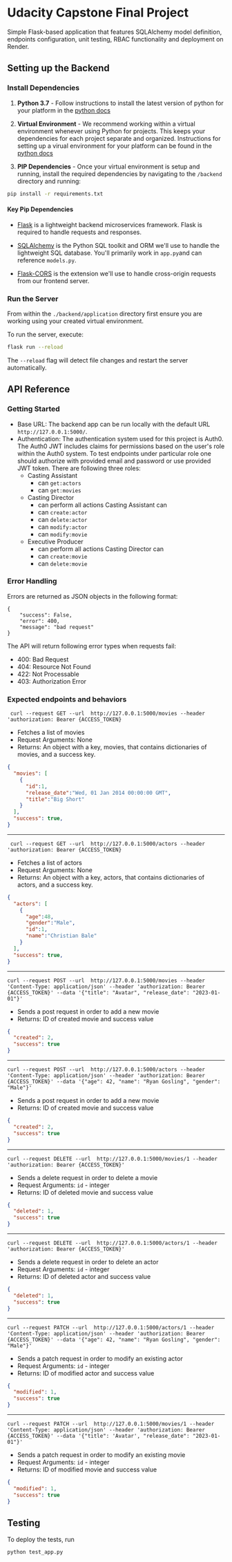 # Udacity Capstone Final Project
Simple Flask-based application that features SQLAlchemy model definition, endpoints configuration, unit testing, RBAC functionality and deployment on Render.

## Setting up the Backend

### Install Dependencies

1. **Python 3.7** - Follow instructions to install the latest version of python for your platform in the [python docs](https://docs.python.org/3/using/unix.html#getting-and-installing-the-latest-version-of-python)

2. **Virtual Environment** - We recommend working within a virtual environment whenever using Python for projects. This keeps your dependencies for each project separate and organized. Instructions for setting up a virual environment for your platform can be found in the [python docs](https://packaging.python.org/guides/installing-using-pip-and-virtual-environments/)

3. **PIP Dependencies** - Once your virtual environment is setup and running, install the required dependencies by navigating to the `/backend` directory and running:

```bash
pip install -r requirements.txt
```

#### Key Pip Dependencies

- [Flask](http://flask.pocoo.org/) is a lightweight backend microservices framework. Flask is required to handle requests and responses.

- [SQLAlchemy](https://www.sqlalchemy.org/) is the Python SQL toolkit and ORM we'll use to handle the lightweight SQL database. You'll primarily work in `app.py`and can reference `models.py`.

- [Flask-CORS](https://flask-cors.readthedocs.io/en/latest/#) is the extension we'll use to handle cross-origin requests from our frontend server.

### Run the Server

From within the `./backend/application` directory first ensure you are working using your created virtual environment.

To run the server, execute:

```bash
flask run --reload
```

The `--reload` flag will detect file changes and restart the server automatically.

## API Reference

### Getting Started
- Base URL: The backend app can be run locally with the default URL `http://127.0.0.1:5000/`. 
- Authentication: The authentication system used for this project is Auth0. The Auth0 JWT includes claims for permissions based on the user's role within the Auth0 system. To test endpoints under particular role one should authorize with provided email and password or use provided JWT token. There are following three roles:
  - Casting Assistant
     - can `get:actors`
     - can `get:movies`
   - Casting Director
     - can perform all actions Casting Assistant can
     - can `create:actor`
     - can `delete:actor`
     - can `modify:actor`
     - can `modify:movie`
   - Executive Producer
     - can perform all actions Casting Director can
     - can `create:movie`
     - can `delete:movie`

### Error Handling
Errors are returned as JSON objects in the following format:
```
{
    "success": False, 
    "error": 400,
    "message": "bad request"
}
```
The API will return following error types when requests fail:
- 400: Bad Request
- 404: Resource Not Found
- 422: Not Processable 
- 403: Authorization Error

### Expected endpoints and behaviors

` curl --request GET --url  http://127.0.0.1:5000/movies --header 'authorization: Bearer {ACCESS_TOKEN}`

- Fetches a list of movies
- Request Arguments: None
- Returns: An object with a key, movies, that contains dictionaries of movies, and a success key.

```json
{
  "movies": [
    {
      "id":1,
      "release_date":"Wed, 01 Jan 2014 00:00:00 GMT",
      "title":"Big Short"
    }
  ],
  "success": true,
}
```

---
` curl --request GET --url  http://127.0.0.1:5000/actors --header 'authorization: Bearer {ACCESS_TOKEN}`

- Fetches a list of actors
- Request Arguments: None
- Returns: An object with a key, actors, that contains dictionaries of actors, and a success key.

```json
{
  "actors": [
    {
      "age":48,
      "gender":"Male",
      "id":1,
      "name":"Christian Bale"
    }
  ],
  "success": true,
}
```

---
`curl --request POST --url  http://127.0.0.1:5000/movies --header 'Content-Type: application/json' --header 'authorization: Bearer {ACCESS_TOKEN}' --data '{"title": "Avatar", "release_date": "2023-01-01"}'`

- Sends a post request in order to add a new movie
- Returns: ID of created movie and success value

```json
{
  "created": 2,
  "success": true
}
```

---
`curl --request POST --url  http://127.0.0.1:5000/actors --header 'Content-Type: application/json' --header 'authorization: Bearer {ACCESS_TOKEN}' --data '{"age": 42, "name": "Ryan Gosling", "gender": "Male"}'`

- Sends a post request in order to add a new movie
- Returns: ID of created movie and success value

```json
{
  "created": 2,
  "success": true
}
```

---
`curl --request DELETE --url  http://127.0.0.1:5000/movies/1 --header 'authorization: Bearer {ACCESS_TOKEN}'`

- Sends a delete request in order to delete a movie
- Request Arguments: `id` - integer
- Returns: ID of deleted movie and success value

```json
{
  "deleted": 1,
  "success": true
}
```

---
`curl --request DELETE --url  http://127.0.0.1:5000/actors/1 --header 'authorization: Bearer {ACCESS_TOKEN}'`

- Sends a delete request in order to delete an actor
- Request Arguments: `id` - integer
- Returns: ID of deleted actor and success value

```json
{
  "deleted": 1,
  "success": true
}
```

---
`curl --request PATCH --url  http://127.0.0.1:5000/actors/1 --header 'Content-Type: application/json' --header 'authorization: Bearer {ACCESS_TOKEN}' --data '{"age": 42, "name": "Ryan Gosling", "gender": "Male"}'`

- Sends a patch request in order to modify an existing actor
- Request Arguments: `id` - integer
- Returns: ID of modified actor and success value

```json
{
  "modified": 1,
  "success": true
}
```
---
`curl --request PATCH --url  http://127.0.0.1:5000/movies/1 --header 'Content-Type: application/json' --header 'authorization: Bearer {ACCESS_TOKEN}' --data '{"title": 'Avatar', "release_date": "2023-01-01"}'`

- Sends a patch request in order to modify an existing movie
- Request Arguments: `id` - integer
- Returns: ID of modified movie and success value

```json
{
  "modified": 1,
  "success": true
}
```

## Testing

To deploy the tests, run

```bash
python test_app.py
```

